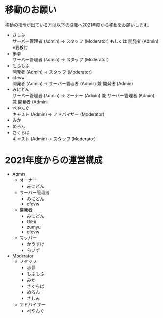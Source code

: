 # 移動のお願い
移動の指示が出ている方は以下の役職へ2021年度から移動をお願いします。
- さしみ  
サーバー管理者 (Admin) → スタッフ (Moderator) もしくは 開発者 (Admin)  
※要検討
- 歩夢  
サーバー管理者 (Admin) → スタッフ (Moderator)
- もふもふ  
開発者 (Admin) → スタッフ (Moderator)
- cfevw  
開発者 (Admin) → サーバー管理者 (Admin) 兼 開発者 (Admin)
- みにどん  
サーバー管理者 (Admin) → オーナー (Admin) 兼 サーバー管理者 (Admin) 兼 開発者 (Admin)
- ぺやんぐ  
キャスト (Admin) → アドバイザー (Moderator)
- みか  
- めろん  
- さくらば  
キャスト (Admin) → スタッフ (Moderator)

# 2021年度からの運営構成
- Admin
  - オーナー
    - みにどん
  - サーバー管理者
    - みにどん
    - cfevw
  - 開発者
    - みにどん
    - OiEii
    - zumyu
    - cfevw
  - マッパー
    - かうすけ
    - らいず
- Moderator
  - スタッフ
    - 歩夢
    - もふもふ
    - みか
    - さくらば
    - めろん
    - さしみ
  - アドバイザー
    - ぺやんぐ
